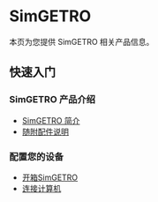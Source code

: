 # SimGETRO

本页为您提供 SimGETRO 相关产品信息。

## 快速入门

### SimGETRO 产品介绍

- [SimGETRO 简介](simgetro/manual/intro-simgetro/)
- [随附配件说明](simgetro/manual/accessories-simgetro/)

### 配置您的设备

- [开箱SimGETRO](simgetro/manual/unbox-simgetro/)
- [连接计算机](simgetro/manual/connect-to-pc/)